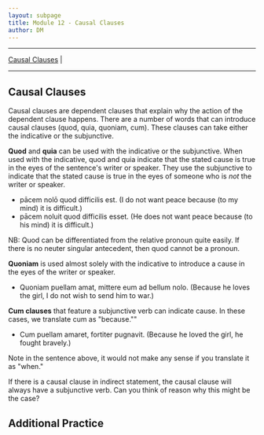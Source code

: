 ```yaml
---
layout: subpage
title: Module 12 - Causal Clauses
author: DM
---
```


***

[Causal Clauses](#causal-clauses) \|

***

## Causal Clauses

Causal clauses are dependent clauses that explain why the action of the dependent clause happens. There are a number of words that can introduce causal clauses (quod, quia, quoniam, cum). These clauses can take either the indicative or the subjunctive.

**Quod** and **quia** can be used with the indicative or the subjunctive. When used with the indicative, quod and quia indicate that the stated cause is true in the eyes of the sentence's writer or speaker. They use the subjunctive to indicate that the stated cause is true in the eyes of someone who is *not* the writer or speaker.

- pācem nolō quod difficilis est. (I do not want peace because (to my mind) it is difficult.)
- pācem noluit quod difficilis esset. (He does not want peace because (to his mind) it is difficult.)

NB: Quod can be differentiated from the relative pronoun quite easily. If there is no neuter singular antecedent, then quod cannot be a pronoun.

**Quoniam** is used almost solely with the indicative to introduce a cause in the eyes of the writer or speaker.

- Quoniam puellam amat, mittere eum ad bellum nolo. (Because he loves the girl, I do not wish to send him to war.)

**Cum clauses** that feature a subjunctive verb can indicate cause. In these cases, we translate cum as "because.""

- Cum puellam amaret, fortiter pugnavit. (Because he loved the girl, he fought bravely.)

Note in the sentence above, it would not make any sense if you translate it as "when."

If there is a causal clause in indirect statement, the causal clause will always have a subjunctive verb. Can you think of reason why this might be the case?

## Additional Practice
